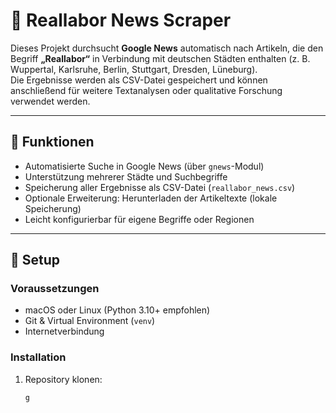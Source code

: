 # 📰 Reallabor News Scraper

Dieses Projekt durchsucht **Google News** automatisch nach Artikeln, die den Begriff **„Reallabor“** in Verbindung mit deutschen Städten enthalten (z. B. Wuppertal, Karlsruhe, Berlin, Stuttgart, Dresden, Lüneburg).  
Die Ergebnisse werden als CSV-Datei gespeichert und können anschließend für weitere Textanalysen oder qualitative Forschung verwendet werden.

---

## 🚀 Funktionen

- Automatisierte Suche in Google News (über `gnews`-Modul)
- Unterstützung mehrerer Städte und Suchbegriffe
- Speicherung aller Ergebnisse als CSV-Datei (`reallabor_news.csv`)
- Optionale Erweiterung: Herunterladen der Artikeltexte (lokale Speicherung)
- Leicht konfigurierbar für eigene Begriffe oder Regionen

---

## 🧰 Setup

### Voraussetzungen

- macOS oder Linux (Python 3.10+ empfohlen)
- Git & Virtual Environment (`venv`)
- Internetverbindung

### Installation

1. Repository klonen:
   ```bash
   g
